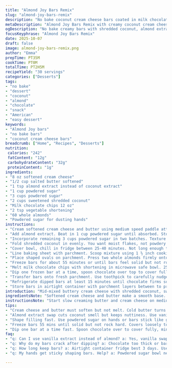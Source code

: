 ```yaml
---
title: "Almond Joy Bars Remix"
slug: "almond-joy-bars-remix"
description: "No bake coconut cream cheese bars coated in milk chocolate, topped with almonds. Creamy, thick filling loaded with shredded coconut and a dash of almond extract swapped in for coconut extract. Chilling reshapes texture, freezing firms bars for easy coating. Chocolate melts with shortening to keep shiny, smooth. Classic combo twisted with maple syrup replacing half the powdered sugar for depth and softer sweetness. Hands sticky, use powdered sugar as barrier. Almonds pressed on before freezing to avoid falling off later. Refrigerate after chocolate dip to let everything set just right. Crunchy, creamy, sweet, nutty. Some bite, not cloying. Classic flavors with a tweak and tested handling tips."
metaDescription: "Almond Joy Bars Remix with creamy coconut cream cheese filling, almond extract twist, chilled shaping and glossy milk chocolate coating with almonds. Keeps firm, not sticky."
ogDescription: "No bake creamy bars with shredded coconut, almond extract swap, chilled thick filling, chocolate dipped with shortening for shine, almonds pressed on before freezing."
focusKeyphrase: "Almond Joy Bars Remix"
date: 2025-10-07
draft: false
image: almond-joy-bars-remix.png
author: "Emma"
prepTime: PT35M
cookTime: PT0M
totalTime: PT2H5M
recipeYield: "30 servings"
categories: ["Desserts"]
tags:
- "no bake"
- "dessert"
- "coconut"
- "almond"
- "chocolate"
- "snack"
- "American"
- "easy dessert"
keywords:
- "Almond Joy bars"
- "no bake bars"
- "coconut cream cheese bars"
breadcrumb: ["Home", "Recipes", "Desserts"]
nutrition: 
 calories: "242"
 fatContent: "12g"
 carbohydrateContent: "32g"
 proteinContent: "1g"
ingredients:
- "8 oz softened cream cheese"
- "1/2 cup salted butter softened"
- "1 tsp almond extract instead of coconut extract"
- "1 cup powdered sugar"
- "3 cups powdered sugar"
- "2 cups sweetened shredded coconut"
- "Milk chocolate chips 12 oz"
- "2 tsp vegetable shortening"
- "60 whole almonds"
- "Powdered sugar for dusting hands"
instructions:
- "Cream softened cream cheese and butter using medium speed paddle attachment or handheld mixer until creamy and no lumps visible. Scraping bowl sides helps."
- "Add almond extract. Beat in 1 cup powdered sugar until absorbed. Stop mixing; don’t overbeat here."
- "Incorporate remaining 3 cups powdered sugar in two batches. Texture should become very thick, almost dough-like but still pliable. Thick enough to hold shape when scooped."
- "Fold shredded coconut in evenly. You want moist flakes, not powdery. Odor of coconut peaks here."
- "Cover bowl, chill in fridge between 25-40 minutes. Not long enough to freeze but enough for better shaping—cold filling holds together, less sticky."
- "Line baking sheet with parchment. Scoop mixture using 1 ½ inch cookie scoop. Shape quickly into 1 ½ by 2 ¼ inch ovals. Use powdered sugar on hands; otherwise sticky mess. Oval shapes keep more surface for chocolate and almonds."
- "Place shaped ovals on parchment. Press two whole almonds firmly onto each bar. If loose, push extra with finger; almonds stick better if bars are cold later."
- "Freeze bars for about 55 minutes or until bars feel solid but not rock hard. Fewer freezer odors if covered loosely."
- "Melt milk chocolate chips with shortening in microwave safe bowl. 25-30 seconds increments on medium, stirring between each until glossy and fully melted. Shortening smooths and adds sheen; skip only if you want thicker chocolate coating but risk cracking after chilling."
- "Dip one frozen bar at a time, spoon chocolate over top to cover fully. Do this fast to avoid melting bars. Use fork to lift bars out, tapping side of bowl to drop excess chocolate back."
- "Transfer bars onto fresh parchment. Use toothpick to carefully nudge bars off fork prongs—avoid chocolate cracks and marks."
- "Refrigerate dipped bars at least 15 minutes until chocolate firms solid. Warm hands or kitchen heat melts chocolate easily, so keep cool once dipped."
- "Store bars in airtight container with parchment layers between to prevent stickiness. Best eaten within 3 days but freeze well too for longer storage."
introduction: "Mid-mixed buttery cream cheese with shredded coconut, sweet hit of powdered sugar and almond extract, all chilled to a firm but pliant shape. A classic combo I like to tweak by swapping almond extract in instead of coconut; brings a little surprise twist. Thick, tactile dough that needs chilling before shaping or you’ll get sticky hands. Shape bars with powdered sugar near, otherwise they glue to your fingers. Freeze firm bars quick before the milky chocolate dip—warmer bars melt under melted chocolate. Spoon on chocolaty top; tap off excess, set in fridge. Almonds pressed on before freezing stick better than after dipping. Tried dipping warm bars once. Disaster. Chocolate slides off. You’ve been warned. Texture rich, sweet, nutty. Not too sweet, but a punch of coconut flavor in every bite."
ingredientsNote: "Softened cream cheese and butter make a smooth base. Use salted butter for balance; unsalted throws off flavor. Almond extract swaps coconut here without losing nuttiness, but feel free to use vanilla extract if allergic or prefer mellow. Powdered sugar split into two for gradual thickening, plus maple syrup replaces a third of the powdered sugar adding a subtle molasses note and soft finish. Shredded coconut must be sweetened for proper flavor contrast; unsweetened makes bars dry and bland. Milk chocolate with a bit of shortening melts silky with shine—skip shortening if you want thicker chocolate, but expect dullness and cracks. Almonds whole and firm, not stale; pressing before freeze time prevents fight during dipping. For sticky hands, keep powdered sugar bowl nearby—a quick dust stops a sticky mess and saves your counters."
instructionsNote: "Start slow creaming butter and cream cheese on medium speed. Too fast and you get air bubbles, the texture suffers. Adding powdered sugar gradual avoids a gritty mouthfeel; otherwise excess sugar clumps or leaves undissolved pockets. The mixture is thick; if it feels too wet, chill longer before scooping. Work quickly to shape balls before warming from your hands. Use powdered sugar on fingers to help shape and prevent sticking. Two almonds per bar pressed lightly but firmly before freezing keeps nuts attached through handling—tried doing this after chocolate dip, almonds fell off instantly. Freeze bars until firm but not frozen rock hard or you risk cracking during dip. Melt chocolate slowly in bursts, stirring between to prevent overheating and seizing. Shortening thins chocolate, makes coating silky and less prone to cracking when chilled. Dip bars immediately from freezer; warm bars melt the chocolate, lose shape. Drip excess chocolate off fork before plating; sharp tapping helps avoid dripping on work surface. Toothpick nudges bars off fork without smudging chocolate. Refrigerate dipped bars until chocolate snaps to touch, about 15 minutes. Wrap and store in airtight container separated by parchment layers to avoid clumping or chocolate sticking."
tips:
- "Cream cheese and butter must soften but not melt. Cold butter turns lumpy. Whip medium speed paddle attachment or mixer till no lumps, silky mix. Scrape bowl sides often. Slow sugar add stops gritty mouthfeel. Texture shift visible when dough thickens; dough should hold shape but stay pliable. Too soft? Chill longer. Too stiff? Thin with small maple syrup splash."
- "Almond extract swap cuts coconut smell but keeps nuttiness. Use vanilla extract if allergy or mellow wanted. Adding all sugar at once ends gritty texture. Add 1 cup first then rest in two batches. Folding coconut even; no powdery bits but moist flakes. Smell changes—coconut aroma peaks here. Don’t skip chilling step. 25 to 40 mins cold tightens dough but no freeze."
- "Shape filling fast. Use powdered sugar on hands or bars stick like glue. Scoop by 1½ inch cookie scoop, shape into oval 1½ by 2¼ inches. Oval increases surface area for chocolate and almonds. Two whole almonds pressed on top before freezing helps nuts stick during handling. Press extra if loose. Almonds snap better after freeze than after dip or they fall off instantly."
- "Freeze bars 55 mins until solid but not rock hard. Covers loosely to avoid odd freezer aroma. Chocolate melts better when bars cold; warm bars melt it in seconds. Microwave choc with shortening in bursts 25-30 secs, stir well. Shortening helps glossy, shiny coat and prevents cracks from chill. Skip shortening if thicker coat wanted but expect dull, crack-prone surface."
- "Dip one bar at a time fast. Spoon chocolate over to cover fully, minimize melting bars. Use fork to lift bar, tap side of bowl to shed excess chocolate back. Toothpick nudge off fork prongs gently—prevents smudges and cracks. Refrigerate dipped bars 15+ mins till firm. Warm hands melt chocolate instantly after dip. Store layers separated by parchment in airtight container to avoid clumping or stickiness. Eat within 3 days or freeze."
faq:
- "q: Can I use vanilla extract instead of almond? a: Yes, vanilla swaps fine. Lose that nutty twist but still tasty. Use same quantity. Different aroma; milder, less sharp. Good if allergy to almonds or coconut off-limits."
- "q: Why do my bars crack after dipping? a: Chocolate too thick or bars too warm. Shortening thins chocolate, add if cracking happens. Dip bars straight from freezer. Warm bars melt and cause sliding, cracking. Chill bars firm but avoid freezing rock hard to prevent cracking chocolate coat."
- "q: How long keep bars? a: Airtight container fridge best 3 days. Use parchment layers to stop sticking. Freeze fine for weeks but texture slightly changes. Thaw chilled, not room temp, to keep shape. Avoid moisture buildup or bars get soggy."
- "q: My hands get sticky shaping bars. Help? a: Powdered sugar bowl nearby essential. Dust hands generously before shaping. Keeps dough from sticking to fingers and counters. If too sticky, chill filling more before scoop. Sometimes quick dips in sugar needed during shaping session."

---
```

